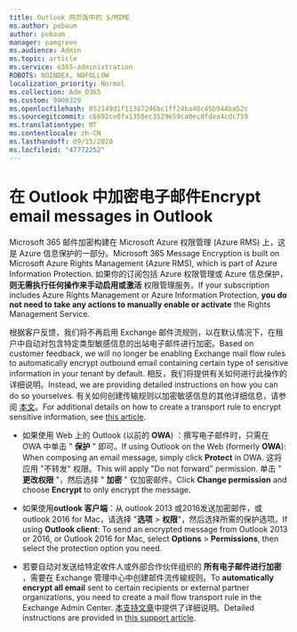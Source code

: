 ```yaml
---
title: Outlook 网页版中的 S/MIME
ms.author: pebaum
author: pebaum
manager: pamgreen
ms.audience: Admin
ms.topic: article
ms.service: o365-administration
ROBOTS: NOINDEX, NOFOLLOW
localization_priority: Normal
ms.collection: Adm_O365
ms.custom: 9000329
ms.openlocfilehash: 052149d1f11387246bc1ff24ba48c45b944ba52c
ms.sourcegitcommit: c6692ce0fa1358ec3529e59ca0ecdfdea4cdc759
ms.translationtype: MT
ms.contentlocale: zh-CN
ms.lasthandoff: 09/15/2020
ms.locfileid: "47772252"
---
```

# <a name="encrypt-email-messages-in-outlook"></a><span data-ttu-id="e27f5-102">在 Outlook 中加密电子邮件</span><span class="sxs-lookup"><span data-stu-id="e27f5-102">Encrypt email messages in Outlook</span></span>

<span data-ttu-id="e27f5-103">Microsoft 365 邮件加密构建在 Microsoft Azure 权限管理 (Azure RMS) 上，这是 Azure 信息保护的一部分。</span><span class="sxs-lookup"><span data-stu-id="e27f5-103">Microsoft 365 Message Encryption is built on Microsoft Azure Rights Management (Azure RMS), which is part of Azure Information Protection.</span></span> <span data-ttu-id="e27f5-104">如果你的订阅包括 Azure 权限管理或 Azure 信息保护， **则无需执行任何操作来手动启用或激活** 权限管理服务。</span><span class="sxs-lookup"><span data-stu-id="e27f5-104">If your subscription includes Azure Rights Management or Azure Information Protection, **you do not need to take any actions to manually enable or activate** the Rights Management Service.</span></span>

<span data-ttu-id="e27f5-105">根据客户反馈，我们将不再启用 Exchange 邮件流规则，以在默认情况下，在租户中自动对包含特定类型敏感信息的出站电子邮件进行加密。</span><span class="sxs-lookup"><span data-stu-id="e27f5-105">Based on customer feedback, we will no longer be enabling Exchange mail flow rules to automatically encrypt outbound email containing certain type of sensitive information in your tenant by default.</span></span> <span data-ttu-id="e27f5-106">相反，我们将提供有关如何进行此操作的详细说明。</span><span class="sxs-lookup"><span data-stu-id="e27f5-106">Instead, we are providing detailed instructions on how you can do so yourselves.</span></span> <span data-ttu-id="e27f5-107">有关如何创建传输规则以加密敏感信息的其他详细信息，请参阅 [本文](https://aka.ms/OmeEtr)。</span><span class="sxs-lookup"><span data-stu-id="e27f5-107">For additional details on how to create a transport rule to encrypt sensitive information, see [this article](https://aka.ms/OmeEtr).</span></span>

- <span data-ttu-id="e27f5-108">如果使用 Web 上的 Outlook (以前的 **OWA**) ：撰写电子邮件时，只需在 OWA 中单击 " **保护** " 即可。</span><span class="sxs-lookup"><span data-stu-id="e27f5-108">If using Outlook on the Web (formerly **OWA**): When composing an email message, simply click **Protect** in OWA.</span></span> <span data-ttu-id="e27f5-109">这将应用 "不转发" 权限。</span><span class="sxs-lookup"><span data-stu-id="e27f5-109">This will apply "Do not forward" permission.</span></span> <span data-ttu-id="e27f5-110">单击 " **更改权限** "，然后选择 " **加密** " 仅加密邮件。</span><span class="sxs-lookup"><span data-stu-id="e27f5-110">Click **Change permission** and choose **Encrypt** to only encrypt the message.</span></span>

- <span data-ttu-id="e27f5-111">如果使用**outlook 客户端**：从 outlook 2013 或2016发送加密邮件，或 outlook 2016 for Mac，请选择 "**选项**  >  **权限**"，然后选择所需的保护选项。</span><span class="sxs-lookup"><span data-stu-id="e27f5-111">If using **Outlook client**: To send an encrypted message from Outlook 2013 or 2016, or Outlook 2016 for Mac, select **Options** > **Permissions**, then select the protection option you need.</span></span>

- <span data-ttu-id="e27f5-112">若要自动对发送给特定收件人或外部合作伙伴组织的 **所有电子邮件进行加密** ，需要在 Exchange 管理中心中创建邮件流传输规则。</span><span class="sxs-lookup"><span data-stu-id="e27f5-112">To **automatically encrypt all email** sent to certain recipients or external partner organizations, you need to create a mail flow transport rule in the Exchange Admin Center.</span></span> <span data-ttu-id="e27f5-113">[本支持文章](https://docs.microsoft.com/microsoft-365/compliance/define-mail-flow-rules-to-encrypt-email#create-mail-flow-rules-to-encrypt-email-messages-with-the-new-ome-capabilities)中提供了详细说明。</span><span class="sxs-lookup"><span data-stu-id="e27f5-113">Detailed instructions are provided in [this support article](https://docs.microsoft.com/microsoft-365/compliance/define-mail-flow-rules-to-encrypt-email#create-mail-flow-rules-to-encrypt-email-messages-with-the-new-ome-capabilities).</span></span>

